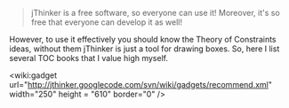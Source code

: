 > jThinker is a free software, so everyone can use it!
Moreover, it's so free that everyone can develop it as well!

However, to use it effectively you should know the Theory of Constraints ideas, without them jThinker is just a tool for drawing boxes. So, here I list several TOC books that I value high myself.

&lt;wiki:gadget url="http://jthinker.googlecode.com/svn/wiki/gadgets/recommend.xml" width="250" height = "610" border="0" /&gt;